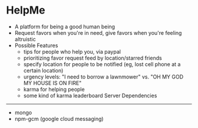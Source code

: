 HelpMe
======
+ A platform for being a good human being
+ Request favors when you're in need, give favors when you're feeling altruistic
+ Possible Features
    - tips for people who help you, via paypal
    - prioritizing favor request feed by location/starred friends
    - specify location for people to be notified (eg, lost cell phone at a certain location)
    - urgency levels: "I need to borrow a lawnmower" vs. "OH MY GOD MY HOUSE IS ON FIRE"
    - karma for helping people
    - some kind of karma leaderboard
Server Dependencies
-------------------
+ mongo
+ npm-gcm (google cloud messaging)
